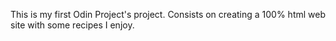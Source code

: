 This is my first Odin Project's project. Consists on creating a 100% html web site with some recipes I enjoy.
